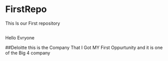 # FirstRepo
This Is our First repository
##
Hello Evryone

##Deloitte
this is the  Company That I Got MY First Oppurtunity and it is one of the Big 4 company
